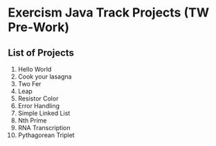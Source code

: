 # Exercism Java Track Projects (TW Pre-Work)
## List of Projects
1. Hello World
2. Cook your lasagna
3. Two Fer
4. Leap
5. Resistor Color
6. Error Handling
7. Simple Linked List
8. Nth Prime
9. RNA Transcription
10. Pythagorean Triplet